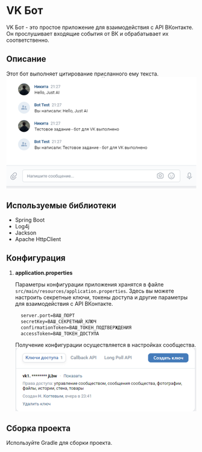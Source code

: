 # VK Бот

VK Бот - это простое приложение для взаимодействия с API ВКонтакте. Он прослушивает входящие события от ВК и обрабатывает их соответственно.

## Описание

Этот бот выполняет цитирование присланного ему текста.
![img.png](img.png)

## Используемые библиотеки

- Spring Boot
- Log4j
- Jackson
- Apache HttpClient

## Конфигурация

1. **application.properties**

   Параметры конфигурации приложения хранятся в файле `src/main/resources/application.properties`. Здесь вы можете настроить секретные ключи, токены доступа и другие параметры для взаимодействия с API ВКонтакте.

    ```properties
      server.port=ВАШ_ПОРТ
      secretKey=ВАШ_СЕКРЕТНЫЙ_КЛЮЧ
      confirmationToken=ВАШ_ТОКЕН_ПОДТВЕРЖДЕНИЯ
      accessToken=ВАШ_ТОКЕН_ДОСТУПА
    ```
   Получение конфигурации осуществляется в настройках сообщества.
    ![img_1.png](img_1.png)
## Сборка проекта

Используйте Gradle для сборки проекта.




